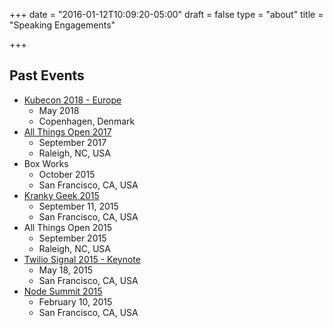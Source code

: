 +++
date = "2016-01-12T10:09:20-05:00"
draft = false
type = "about"
title = "Speaking Engagements"

+++

## Past Events
* [Kubecon 2018 - Europe](https://youtu.be/V4IG9xEI_X0)
    * May 2018
    * Copenhagen, Denmark
* [All Things Open 2017](https://allthingsopen.org/talk/extreme-chatops-using-kubernetes-and-watson/)
    * September 2017
    * Raleigh, NC, USA
* Box Works
    * October 2015
    * San Francisco, CA, USA
* [Kranky Geek 2015](https://www.youtube.com/watch?v=xkB0qiU6PGk)
    * September 11, 2015
    * San Francisco, CA, USA
* All Things Open 2015
    * September 2015
    * Raleigh, NC, USA
* [Twilio Signal 2015 - Keynote](https://youtu.be/4QXZl4cFw24?t=2h1m55s)
    * May 18, 2015
    * San Francisco, CA, USA
* [Node Summit 2015](http://nodesummit.com/media/mobile-web-apps-with-pouchdb-angularjs-node-js-and-ibm-cloudant-bradley-holt-jeff-sloyer/)
    * February 10, 2015
    * San Francisco, CA, USA
